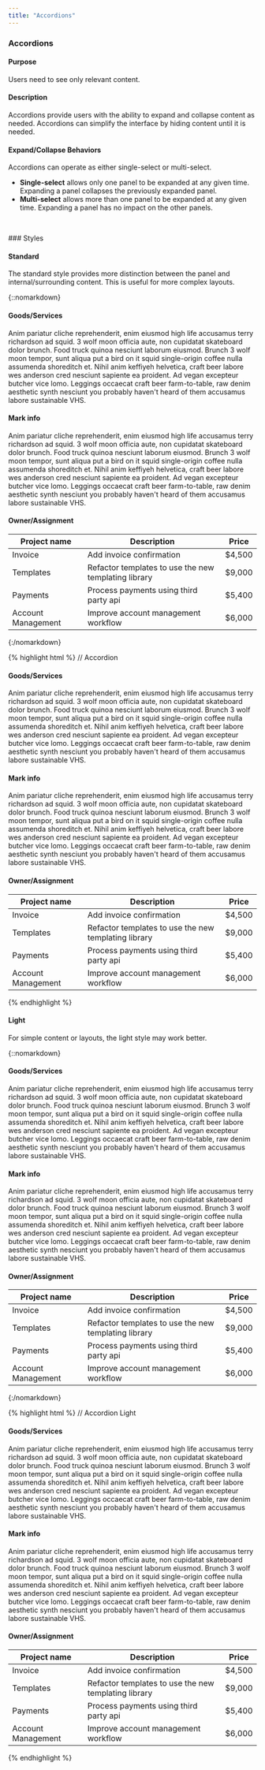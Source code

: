 ```yaml
---
title: "Accordions"
---
```


<div class="pl-pattern">
<h3>Accordions</h3>

#### Purpose
Users need to see only relevant content.

#### Description
Accordions provide users with the ability to expand and collapse content as needed. Accordions can simplify the interface by hiding content until it is needed.

#### Expand/Collapse Behaviors

Accordions can operate as either single-select or multi-select.

- __Single-select__ allows only one panel to be expanded at any given time. Expanding a panel collapses the previously expanded panel.
- __Multi-select__ allows more than one panel to be expanded at any given time. Expanding a panel has no impact on the other panels.

&nbsp;

</div>

<div class="pl-pattern">
### Styles

#### Standard

The standard style provides more distinction between the panel and internal/surrounding content. This is useful for more complex layouts.

{::nomarkdown}
<div class="pl-preview">
<div class="panel-group" id="accordion" role="tablist" aria-multiselectable="true">
  <div class="panel panel-default">
    <div class="panel-heading" role="tab" id="headingOne" data-parent="#accordion" data-target="#collapseOne" aria-expanded="true" data-toggle="collapse" aria-controls="collapseOne">
      <h4 class="panel-title">
        <i class="fa fa-angle-right fa-fw"></i>
          Goods/Services
      </h4>
    </div>
    <div id="collapseOne" class="panel-collapse collapse in" role="tabpanel" aria-labelledby="headingOne">
      <div class="panel-body">
        Anim pariatur cliche reprehenderit, enim eiusmod high life accusamus terry richardson ad squid. 3 wolf moon officia aute, non cupidatat skateboard dolor brunch. Food truck quinoa nesciunt laborum eiusmod. Brunch 3 wolf moon tempor, sunt aliqua put a bird
        on it squid single-origin coffee nulla assumenda shoreditch et. Nihil anim keffiyeh helvetica, craft beer labore wes anderson cred nesciunt sapiente ea proident. Ad vegan excepteur butcher vice lomo. Leggings occaecat craft beer
        farm-to-table, raw denim aesthetic synth nesciunt you probably haven't heard of them accusamus labore sustainable VHS.
      </div>
    </div>
  </div>
  <div class="panel panel-default">
    <div class="panel-heading" role="tab" id="headingTwo" data-parent="#accordion" data-target="#collapseTwo" aria-expanded="false" data-toggle="collapse" aria-controls="collapseTwo">
      <h4 class="panel-title">
          <i class="fa fa-angle-right fa-fw"></i>
          Mark info
      </h4>
    </div>
    <div id="collapseTwo" class="panel-collapse collapse" role="tabpanel" aria-labelledby="headingTwo">
      <div class="panel-body">
        Anim pariatur cliche reprehenderit, enim eiusmod high life accusamus terry richardson ad squid. 3 wolf moon officia aute, non cupidatat skateboard dolor brunch. Food truck quinoa nesciunt laborum eiusmod. Brunch 3 wolf moon tempor, sunt aliqua put a bird
        on it squid single-origin coffee nulla assumenda shoreditch et. Nihil anim keffiyeh helvetica, craft beer labore wes anderson cred nesciunt sapiente ea proident. Ad vegan excepteur butcher vice lomo. Leggings occaecat craft beer
        farm-to-table, raw denim aesthetic synth nesciunt you probably haven't heard of them accusamus labore sustainable VHS.
      </div>
    </div>
  </div>
  <div class="panel panel-default">
    <div class="panel-heading" role="tab" id="headingThree" data-parent="#accordion" data-target="#collapseThree" aria-expanded="false" data-toggle="collapse" aria-controls="collapseThree">
      <h4 class="panel-title">
          <i class="fa fa-angle-right fa-fw"></i>
          Owner/Assignment
      </h4>
    </div>
    <div id="collapseThree" class="panel-collapse collapse" role="tabpanel" aria-labelledby="headingThree">
      <table class="table table-striped">
        <thead>
          <tr>
            <th>Project name</th>
            <th>Description</th>
            <th>Price</th>
          </tr>
        </thead>
        <tbody>
          <tr>
            <td>Invoice</td>
            <td>
              <span>Add invoice confirmation</span>
            </td>
            <td>
              <span>$4,500</span>
            </td>
          </tr>
          <tr>
            <td>Templates</td>
            <td>
              <span>Refactor templates to use the new templating library</span>
            </td>
            <td>
              <span>$9,000</span>
            </td>
          </tr>
          <tr>
            <td>Payments</td>
            <td>
              <span>Process payments using third party api</span>
            </td>
            <td>
              <span>$5,400</span>
            </td>
          </tr>
          <tr>
            <td>Account Management</td>
            <td>
              <span>Improve account management workflow</span>
            </td>
            <td>
              <span>$6,000</span>
            </td>
          </tr>
        </tbody>
      </table>
    </div>
  </div>
</div>

</div>
{:/nomarkdown}

{% highlight html %}
// Accordion
<div class="panel-group" id="accordion" role="tablist" aria-multiselectable="true">
  <div class="panel panel-default">
    <div class="panel-heading" role="tab" id="headingOne" data-parent="#accordion" data-target="#collapseOne" aria-expanded="true" data-toggle="collapse" aria-controls="collapseOne">
      <h4 class="panel-title">
          <i class="fa fa-angle-right fa-fw"></i>
          Goods/Services
      </h4>
    </div>
    <div id="collapseOne" class="panel-collapse collapse in" role="tabpanel" aria-labelledby="headingOne">
      <div class="panel-body">
        Anim pariatur cliche reprehenderit, enim eiusmod high life accusamus terry richardson ad squid. 3 wolf moon officia aute, non cupidatat skateboard dolor brunch. Food truck quinoa nesciunt laborum eiusmod. Brunch 3 wolf moon tempor, sunt aliqua put a bird
        on it squid single-origin coffee nulla assumenda shoreditch et. Nihil anim keffiyeh helvetica, craft beer labore wes anderson cred nesciunt sapiente ea proident. Ad vegan excepteur butcher vice lomo. Leggings occaecat craft beer
        farm-to-table, raw denim aesthetic synth nesciunt you probably haven't heard of them accusamus labore sustainable VHS.
      </div>
    </div>
  </div>
  <div class="panel panel-default">
    <div class="panel-heading" role="tab" id="headingTwo" data-parent="#accordion" data-target="#collapseTwo" aria-expanded="false" data-toggle="collapse" aria-controls="collapseTwo">
      <h4 class="panel-title">
          <i class="fa fa-angle-right fa-fw"></i>
          Mark info
      </h4>
    </div>
    <div id="collapseTwo" class="panel-collapse collapse" role="tabpanel" aria-labelledby="headingTwo">
      <div class="panel-body">
        Anim pariatur cliche reprehenderit, enim eiusmod high life accusamus terry richardson ad squid. 3 wolf moon officia aute, non cupidatat skateboard dolor brunch. Food truck quinoa nesciunt laborum eiusmod. Brunch 3 wolf moon tempor, sunt aliqua put a bird
        on it squid single-origin coffee nulla assumenda shoreditch et. Nihil anim keffiyeh helvetica, craft beer labore wes anderson cred nesciunt sapiente ea proident. Ad vegan excepteur butcher vice lomo. Leggings occaecat craft beer
        farm-to-table, raw denim aesthetic synth nesciunt you probably haven't heard of them accusamus labore sustainable VHS.
      </div>
    </div>
  </div>
  <div class="panel panel-default">
    <div class="panel-heading" role="tab" id="headingThree" data-parent="#accordion" data-target="#collapseThree" aria-expanded="false" data-toggle="collapse" aria-controls="collapseThree">
      <h4 class="panel-title">
          <i class="fa fa-angle-right fa-fw"></i>
          Owner/Assignment
      </h4>
    </div>
    <div id="collapseThree" class="panel-collapse collapse" role="tabpanel" aria-labelledby="headingThree">
      <table class="table table-striped">
        <thead>
          <tr>
            <th>Project name</th>
            <th>Description</th>
            <th>Price</th>
          </tr>
        </thead>
        <tbody>
          <tr>
            <td>Invoice</td>
            <td>
              <span>Add invoice confirmation</span>
            </td>
            <td>
              <span>$4,500</span>
            </td>
          </tr>
          <tr>
            <td>Templates</td>
            <td>
              <span>Refactor templates to use the new templating library</span>
            </td>
            <td>
              <span>$9,000</span>
            </td>
          </tr>
          <tr>
            <td>Payments</td>
            <td>
              <span>Process payments using third party api</span>
            </td>
            <td>
              <span>$5,400</span>
            </td>
          </tr>
          <tr>
            <td>Account Management</td>
            <td>
              <span>Improve account management workflow</span>
            </td>
            <td>
              <span>$6,000</span>
            </td>
          </tr>
        </tbody>
      </table>
    </div>
  </div>
</div>

{% endhighlight %}

#### Light

For simple content or layouts, the light style may work better.

{::nomarkdown}
<div class="pl-preview">
<div class="panel-group" id="2accordion" role="tablist" aria-multiselectable="true">
  <div class="panel">
    <div class="panel-heading" role="tab" id="2headingOne" data-parent="#2accordion" data-target="#2collapseOne" aria-expanded="false" data-toggle="collapse" aria-controls="2collapseOne">
      <h4 class="panel-title">
          <i class="fa fa-angle-right fa-fw"></i>
          Goods/Services
      </h4>
    </div>
    <div id="2collapseOne" class="panel-collapse collapse" role="tabpanel" aria-labelledby="2headingOne">
      <div class="panel-body">
        Anim pariatur cliche reprehenderit, enim eiusmod high life accusamus terry richardson ad squid. 3 wolf moon officia aute, non cupidatat skateboard dolor brunch. Food truck quinoa nesciunt laborum eiusmod. Brunch 3 wolf moon tempor, sunt aliqua put a bird
        on it squid single-origin coffee nulla assumenda shoreditch et. Nihil anim keffiyeh helvetica, craft beer labore wes anderson cred nesciunt sapiente ea proident. Ad vegan excepteur butcher vice lomo. Leggings occaecat craft beer
        farm-to-table, raw denim aesthetic synth nesciunt you probably haven't heard of them accusamus labore sustainable VHS.
      </div>
    </div>
  </div>
  <div class="panel">
    <div class="panel-heading" role="tab" id="2headingTwo" data-parent="#2accordion" data-target="#2collapseTwo" aria-expanded="true" data-toggle="collapse" aria-controls="2collapseTwo">
      <h4 class="panel-title">
          <i class="fa fa-angle-right fa-fw"></i>
          Mark info
      </h4>
    </div>
    <div id="2collapseTwo" class="panel-collapse collapse in" role="tabpanel" aria-labelledby="2headingTwo">
      <div class="panel-body">
        Anim pariatur cliche reprehenderit, enim eiusmod high life accusamus terry richardson ad squid. 3 wolf moon officia aute, non cupidatat skateboard dolor brunch. Food truck quinoa nesciunt laborum eiusmod. Brunch 3 wolf moon tempor, sunt aliqua put a bird
        on it squid single-origin coffee nulla assumenda shoreditch et. Nihil anim keffiyeh helvetica, craft beer labore wes anderson cred nesciunt sapiente ea proident. Ad vegan excepteur butcher vice lomo. Leggings occaecat craft beer
        farm-to-table, raw denim aesthetic synth nesciunt you probably haven't heard of them accusamus labore sustainable VHS.
      </div>
    </div>
  </div>
  <div class="panel">
    <div class="panel-heading" role="tab" id="2headingThree" data-parent="#2accordion" data-target="#2collapseThree" aria-expanded="false" data-toggle="collapse" aria-controls="2collapseThree">
      <h4 class="panel-title">
          <i class="fa fa-angle-right fa-fw"></i>
          Owner/Assignment
      </h4>
    </div>
    <div id="2collapseThree" class="panel-collapse collapse" role="tabpanel" aria-labelledby="2headingThree">
      <table class="table table-striped">
        <thead>
          <tr>
            <th>Project name</th>
            <th>Description</th>
            <th>Price</th>
          </tr>
        </thead>
        <tbody>
          <tr>
            <td>Invoice</td>
            <td>
              <span>Add invoice confirmation</span>
            </td>
            <td>
              <span>$4,500</span>
            </td>
          </tr>
          <tr>
            <td>Templates</td>
            <td>
              <span>Refactor templates to use the new templating library</span>
            </td>
            <td>
              <span>$9,000</span>
            </td>
          </tr>
          <tr>
            <td>Payments</td>
            <td>
              <span>Process payments using third party api</span>
            </td>
            <td>
              <span>$5,400</span>
            </td>
          </tr>
          <tr>
            <td>Account Management</td>
            <td>
              <span>Improve account management workflow</span>
            </td>
            <td>
              <span>$6,000</span>
            </td>
          </tr>
        </tbody>
      </table>
    </div>
  </div>
</div>

</div>
{:/nomarkdown}

{% highlight html %}
// Accordion Light
<div class="panel-group" id="2accordion" role="tablist" aria-multiselectable="true">
  <div class="panel">
    <div class="panel-heading" role="tab" id="2headingOne" data-parent="#2accordion" data-target="#2collapseOne" aria-expanded="false" data-toggle="collapse" aria-controls="2collapseOne">
      <h4 class="panel-title">
          <i class="fa fa-angle-right fa-fw"></i>
          Goods/Services
      </h4>
    </div>
    <div id="2collapseOne" class="panel-collapse collapse" role="tabpanel" aria-labelledby="2headingOne">
      <div class="panel-body">
        Anim pariatur cliche reprehenderit, enim eiusmod high life accusamus terry richardson ad squid. 3 wolf moon officia aute, non cupidatat skateboard dolor brunch. Food truck quinoa nesciunt laborum eiusmod. Brunch 3 wolf moon tempor, sunt aliqua put a bird
        on it squid single-origin coffee nulla assumenda shoreditch et. Nihil anim keffiyeh helvetica, craft beer labore wes anderson cred nesciunt sapiente ea proident. Ad vegan excepteur butcher vice lomo. Leggings occaecat craft beer
        farm-to-table, raw denim aesthetic synth nesciunt you probably haven't heard of them accusamus labore sustainable VHS.
      </div>
    </div>
  </div>
  <div class="panel">
    <div class="panel-heading" role="tab" id="2headingTwo" data-parent="#2accordion" data-target="#2collapseTwo" aria-expanded="true" data-toggle="collapse" aria-controls="2collapseTwo">
      <h4 class="panel-title">
          <i class="fa fa-angle-right fa-fw"></i>
          Mark info
      </h4>
    </div>
    <div id="2collapseTwo" class="panel-collapse collapse in" role="tabpanel" aria-labelledby="2headingTwo">
      <div class="panel-body">
        Anim pariatur cliche reprehenderit, enim eiusmod high life accusamus terry richardson ad squid. 3 wolf moon officia aute, non cupidatat skateboard dolor brunch. Food truck quinoa nesciunt laborum eiusmod. Brunch 3 wolf moon tempor, sunt aliqua put a bird
        on it squid single-origin coffee nulla assumenda shoreditch et. Nihil anim keffiyeh helvetica, craft beer labore wes anderson cred nesciunt sapiente ea proident. Ad vegan excepteur butcher vice lomo. Leggings occaecat craft beer
        farm-to-table, raw denim aesthetic synth nesciunt you probably haven't heard of them accusamus labore sustainable VHS.
      </div>
    </div>
  </div>
  <div class="panel">
    <div class="panel-heading" role="tab" id="2headingThree" data-parent="#2accordion" data-target="#2collapseThree" aria-expanded="false" data-toggle="collapse" aria-controls="2collapseThree">
      <h4 class="panel-title">
          <i class="fa fa-angle-right fa-fw"></i>
          Owner/Assignment
      </h4>
    </div>
    <div id="2collapseThree" class="panel-collapse collapse" role="tabpanel" aria-labelledby="2headingThree">
      <table class="table table-striped">
        <thead>
          <tr>
            <th>Project name</th>
            <th>Description</th>
            <th>Price</th>
          </tr>
        </thead>
        <tbody>
          <tr>
            <td>Invoice</td>
            <td>
              <span>Add invoice confirmation</span>
            </td>
            <td>
              <span>$4,500</span>
            </td>
          </tr>
          <tr>
            <td>Templates</td>
            <td>
              <span>Refactor templates to use the new templating library</span>
            </td>
            <td>
              <span>$9,000</span>
            </td>
          </tr>
          <tr>
            <td>Payments</td>
            <td>
              <span>Process payments using third party api</span>
            </td>
            <td>
              <span>$5,400</span>
            </td>
          </tr>
          <tr>
            <td>Account Management</td>
            <td>
              <span>Improve account management workflow</span>
            </td>
            <td>
              <span>$6,000</span>
            </td>
          </tr>
        </tbody>
      </table>
    </div>
  </div>
</div>

{% endhighlight %}

</div>
